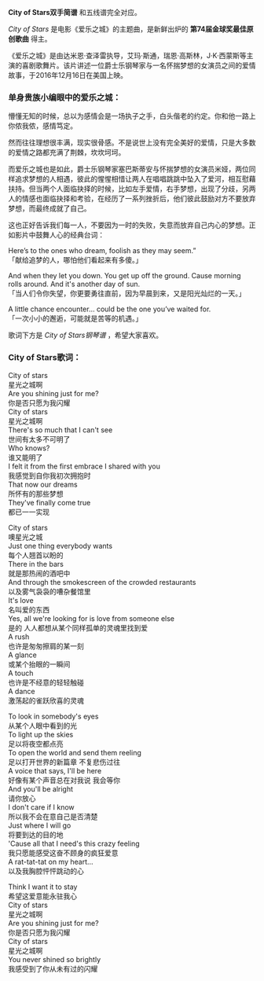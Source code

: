 

**City of Stars双手简谱** 和五线谱完全对应。

_City of Stars_ 是电影《爱乐之城》的主题曲，是新鲜出炉的 **第74届金球奖最佳原创歌曲** 得主。

《爱乐之城》是由达米恩·查泽雷执导，艾玛·斯通，瑞恩·高斯林，J·K·西蒙斯等主演的喜剧歌舞片。该片讲述一位爵士乐钢琴家与一名怀揣梦想的女演员之间的爱情故事，于2016年12月16日在美国上映。

### 单身贵族小编眼中的爱乐之城：

懵懂无知的时候，总以为感情会是一场执子之手，白头偕老的约定。你和他一路上你侬我侬，感情笃定。  
  
然而往往理想很丰满，现实很骨感。不是说世上没有完全美好的爱情，只是大多数的爱情之路都充满了荆棘，坎坎坷坷。  
  
而爱乐之城也是如此，爵士乐钢琴家塞巴斯蒂安与怀揣梦想的女演员米娅，两位同样追求梦想的人相遇，彼此的惺惺相惜让两人在唱唱跳跳中坠入了爱河，相互慰藉扶持。但当两个人面临抉择的时候，比如左手爱情，右手梦想，出现了分歧，另两人的情感也面临抉择和考验，在经历了一系列挫折后，他们彼此鼓励对方不要放弃梦想，而最终成就了自己。  
  
这也正好告诉我们每一人，不要因为一时的失败，失意而放弃自己内心的梦想。正如影片中鼓舞人心的经典台词：  
  
Here’s to the ones who dream, foolish as they may seem.”  
「献给追梦的人，哪怕他们看起来有多傻。」  
  
And when they let you down. You get up off the ground. Cause morning rolls
around. And it's another day of sun.  
「当人们令你失望，你更要勇往直前，因为早晨到来，又是阳光灿烂的一天。」  
  
A little chance encounter… could be the one you’ve waited for.  
「一次小小的邂逅，可能就是苦等的机遇。」  

歌词下方是 _City of Stars钢琴谱_ ，希望大家喜欢。

### City of Stars歌词：

City of stars  
星光之城啊  
Are you shining just for me?  
你是否只愿为我闪耀  
City of stars  
星光之城啊  
There's so much that I can't see  
世间有太多不可明了  
Who knows?  
谁又能明了  
I felt it from the first embrace I shared with you  
我感觉到自你我初次拥抱时  
That now our dreams  
所怀有的那些梦想  
They've finally come true  
都已一一实现

City of stars  
噢星光之城  
Just one thing everybody wants  
每个人翘首以盼的  
There in the bars  
就是那热闹的酒吧中  
And through the smokescreen of the crowded restaurants  
以及雾气袅袅的嘈杂餐馆里  
It's love  
名叫爱的东西  
Yes, all we're looking for is love from someone else  
是的 人人都想从某个同样孤单的灵魂里找到爱  
A rush  
也许是匆匆擦肩的某一刻  
A glance  
或某个抬眼的一瞬间  
A touch  
也许是不经意的轻轻触碰  
A dance  
激荡起的雀跃欣喜的灵魂

To look in somebody's eyes  
从某个人眼中看到的光  
To light up the skies  
足以将夜空都点亮  
To open the world and send them reeling  
足以打开世界的新篇章 不复悲伤过往  
A voice that says, I'll be here  
好像有某个声音总在对我说 我会等你  
And you'll be alright  
请你放心  
I don't care if I know  
所以我不会在意自己是否清楚  
Just where I will go  
将要到达的目的地  
'Cause all that I need's this crazy feeling  
我只愿能感受这奋不顾身的疯狂爱意  
A rat-tat-tat on my heart…  
以及我胸腔怦怦跳动的心

Think I want it to stay  
希望这爱意能永驻我心  
City of stars  
星光之城啊  
Are you shining just for me?  
你是否只愿为我闪耀  
City of stars  
星光之城啊  
You never shined so brightly  
我感受到了你从未有过的闪耀


